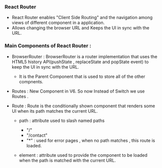 ### React Router 

- React Router enables "Client Side Routing" and the navigation among views of different component in a application.
- Allows changing the browser URL and Keeps the UI in sync with the URL.

### Main Components of React Router :

- BrowserRouter : BrowserRouter is a router implementation that uses the HTML5 history API(pushState , replaceState and popState event) to keep the UI in sync with the URL. 
    - It is the Parent Component that is used to store all of the other compnents.

- Routes : New Component in V6. So now Instead of Switch we use Routes .
- Route : Route is the conditionally shown component that renders some UI when its path matches the current URL.

    - path : attribute used to slash named paths 
      - "/" 
      - "/contact"
      - "*" : used for error pages , when no path matches , this route is loaded.

    - element : attribute used to provide the component to be loaded when the path is matched with the current URL.